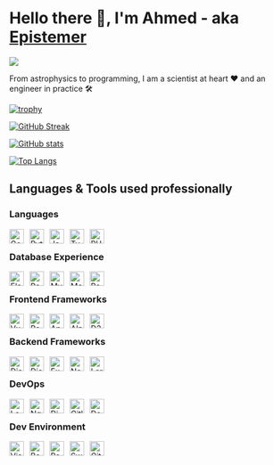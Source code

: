 # Hello there 👋, I'm Ahmed - aka [Epistemer](https://epistemer.com)
![](https://komarev.com/ghpvc/?username=ahmed-com)

From astrophysics to programming, I am a scientist at heart ❤️ and an engineer in practice 🛠️

[![trophy](https://github-profile-trophy.vercel.app/?username=ahmed-com&theme=dracula&rank=-C&margin-w=15)](https://epistemer.com)

[![GitHub Streak](https://github-readme-streak-stats.herokuapp.com?user=ahmed-com&theme=dracula&card_width=545)](https://epistemer.com)

[![GitHub stats](https://github-readme-stats-phi-wheat-18.vercel.app/api?username=ahmed-com&include_all_commits=true&theme=dracula&exclude_repo=elkoptan&show_icons=true&rank_icon=github&card_width=545)](https://epistemer.com)
<br />

[![Top Langs](https://github-readme-stats-phi-wheat-18.vercel.app/api/top-langs/?username=ahmed-com&include_all_commits=true&theme=dracula&layout=pie&exclude_repo=elkoptan&card_width=545)](https://epistemer.com)
## Languages & Tools used professionally

### Languages
<img align="left" title="Golang" alt="Golang" width="26px" src="https://cdn.jsdelivr.net/gh/devicons/devicon/icons/go/go-original.svg" style="margin-right:10px;" />
<img align="left" title="Python" alt="Python" width="26px" src="https://cdn.jsdelivr.net/gh/devicons/devicon/icons/python/python-original.svg" style="margin-right:10px;" />
<img align="left" title="Javascript" alt="Javascript" width="26px" src="https://cdn.jsdelivr.net/gh/devicons/devicon/icons/javascript/javascript-original.svg" style="margin-right:10px;" />
<img align="left" title="Typescript" alt="Typescript" width="26px" src="https://cdn.jsdelivr.net/gh/devicons/devicon/icons/typescript/typescript-original.svg" style="margin-right:10px;" />
<img align="left" title="PHP" alt="PHP" width="26px" src="https://cdn.jsdelivr.net/gh/devicons/devicon/icons/php/php-original.svg" style="margin-right:10px;" />
<br />

### Database Experience
<img align="left" title="Elastic Search" alt="Elastic Search" width="26px" src="https://cdn.jsdelivr.net/gh/devicons/devicon/icons/elasticsearch/elasticsearch-original.svg" style="margin-right:10px;" />
<img align="left" title="Postgresql" alt="Postgresql" width="26px" src="https://cdn.jsdelivr.net/gh/devicons/devicon/icons/postgresql/postgresql-original.svg" style="margin-right:10px;" />
<img align="left" title="MySQL" alt="MySQL" width="26px" src="https://cdn.jsdelivr.net/gh/devicons/devicon/icons/mysql/mysql-original.svg" style="margin-right:10px;" />
<img align="left" title="Mongo" alt="Mongo" width="26px" src="https://cdn.jsdelivr.net/gh/devicons/devicon/icons/mongodb/mongodb-original.svg" style="margin-right:10px;" />
<img align="left" title="Redis" alt="Redis" width="26px" src="https://cdn.jsdelivr.net/gh/devicons/devicon/icons/redis/redis-original.svg" style="margin-right:10px;" />
<br />

### Frontend Frameworks
<img align="left" title="Vue" alt="Vue" width="26px" src="https://cdn.jsdelivr.net/gh/devicons/devicon/icons/vuejs/vuejs-original.svg" style="margin-right:10px;" />
<img align="left" title="React" alt="React" width="26px" src="https://cdn.jsdelivr.net/gh/devicons/devicon/icons/react/react-original.svg" style="margin-right:10px;" />
<img align="left" title="Angular" alt="Angular" width="26px" src="https://cdn.jsdelivr.net/gh/devicons/devicon/icons/angular/angular-original.svg" style="margin-right:10px;" />
<img align="left" title="Alpine" alt="Alpine" width="26px" src="https://cdn.jsdelivr.net/gh/devicons/devicon/icons/alpinejs/alpinejs-original.svg" style="margin-right:10px;" />
<img align="left" title="D3" alt="D3" width="26px" src="https://cdn.jsdelivr.net/gh/devicons/devicon/icons/d3js/d3js-original.svg" style="margin-right:10px;" />
<br />

### Backend Frameworks
<img align="left" title="Django" alt="Django" width="26px" src="https://cdn.jsdelivr.net/gh/devicons/devicon/icons/django/django-plain.svg" style="margin-right:10px;background-color:#fff" />
<img align="left" title="Django Rest Framework" alt="Django Rest Framework" width="26px" src="https://cdn.jsdelivr.net/gh/devicons/devicon/icons/djangorest/djangorest-original.svg" style="margin-right:10px; background-color:#fff" />
<img align="left" title="Express" alt="Express" width="26px" src="https://cdn.jsdelivr.net/gh/devicons/devicon/icons/express/express-original.svg" style="margin-right:10px;" />
<img align="left" title="NestJS" alt="NestJS" width="26px" src="https://cdn.jsdelivr.net/gh/devicons/devicon/icons/nestjs/nestjs-original.svg" style="margin-right:10px;" />
<img align="left" title="Laravel" alt="Laravel" width="26px" src="https://cdn.jsdelivr.net/gh/devicons/devicon/icons/laravel/laravel-original.svg" style="margin-right:10px;" />
<br />

### DevOps
<img align="left" title="Logstash" alt="Logstash" width="26px" src="https://cdn.jsdelivr.net/gh/devicons/devicon/icons/logstash/logstash-original.svg" style="margin-right:10px;" />
<img align="left" title="Nginx" alt="Nginx" width="26px" src="https://cdn.jsdelivr.net/gh/devicons/devicon/icons/nginx/nginx-original.svg" style="margin-right:10px;" />
<img align="left" title="Digitalocean" alt="Digitalocean" width="26px" src="https://cdn.jsdelivr.net/gh/devicons/devicon/icons/digitalocean/digitalocean-original.svg" style="margin-right:10px;" />
<img align="left" title="Gitlab" alt="Gitlab" width="26px" src="https://cdn.jsdelivr.net/gh/devicons/devicon/icons/gitlab/gitlab-original.svg" style="margin-right:10px;" />
<img align="left" title="Docker" alt="Docker" width="26px" src="https://cdn.jsdelivr.net/gh/devicons/devicon/icons/docker/docker-original.svg" style="margin-right:10px;" />
<br />

### Dev Environment
<img align="left" title="Visual Studio Code" alt="Visual Studio Code" width="26px" src="https://cdn.jsdelivr.net/gh/devicons/devicon/icons/vscode/vscode-original.svg" style="margin-right:10px;" />
<img align="left" title="Bash" alt="Bash" width="26px" src="https://cdn.jsdelivr.net/gh/devicons/devicon/icons/bash/bash-original.svg" style="margin-right:10px;background-color:#fff" />
<img align="left" title="Postman" alt="Postman" width="26px" src="https://cdn.jsdelivr.net/gh/devicons/devicon/icons/postman/postman-original.svg" style="margin-right:10px;" />
<img align="left" title="Swagger" alt="Swagger" width="26px" src="https://cdn.jsdelivr.net/gh/devicons/devicon/icons/swagger/swagger-original.svg" style="margin-right:10px;" />
<img align="left" title="Git" alt="Git" width="26px" src="https://cdn.jsdelivr.net/gh/devicons/devicon/icons/git/git-original.svg" style="margin-right:10px;" />
